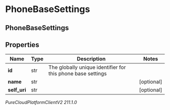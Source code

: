 # PhoneBaseSettings

## PhoneBaseSettings

## Properties

|Name | Type | Description | Notes|
|------------ | ------------- | ------------- | -------------|
| **id** | str | The globally unique identifier for this phone base settings | |
| **name** | str |  | [optional] |
| **self_uri** | str |  | [optional] |



_PureCloudPlatformClientV2 211.1.0_
